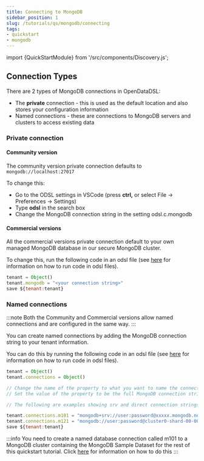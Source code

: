 ```yaml
---
title: Connecting to MongoDB
sidebar_position: 1
slug: /tutorials/qs/mongodb/connecting
tags:
- quickstart
- mongodb
---
```

import {QuickStartModule} from '/src/components/Discovery.js';

<QuickStartModule text="This quickstart module shows you how to create connections to your MongoDB databases." />

## Connection Types

There are 2 types of MongoDB connections in OpenDataDSL:
* The **private** connection - this is used as the default location and also stores your configuration information
* Named connections - these are connections to MongoDB servers and clusters to access existing data

### Private connection

#### Community version
The community version private connection defaults to ```mongodb://localhost:27017```

To change this:
* Go to the ODSL settings in VSCode (press **ctrl,** or select File -> Preferences -> Settings)
* Type **odsl** in the search box
* Change the MongoDB connection string in the setting odsl.c.mongodb

#### Commercial versions
All the commercial versions private connection default to your own managed MongoDB database in our secure MongoDB cluster.

To change this, run the following code in an odsl file (see [here](/docs/tutorials/running-code) for information on how to run code in odsl files).

```js
tenant = Object()
tenant.mongodb = "<your connection string>"
save ${tenant:tenant}
```

### Named connections
:::note
Both the Community and Commercial versions allow named connections and are configured in the same way.
:::

You can create named connections by adding the MongoDB connection string to your tenant information.

You can do this by running the following code in an odsl file (see [here](/docs/tutorials/running-code) for information on how to run code in odsl files).

```js
tenant = Object()
tenant.connections = Object()

// Change the name of the property to what you want to name the connection
// Set the value of the property to be the full MongoDB connection string

// The following are examples showing srv and direct connection strings

tenant.connections.m101 = "mongodb+srv://user:password@xxxxx.mongodb.net/admin?authSource=admin&replicaSet=atlas-xxxx-shard-0&readPreference=primary&ssl=true"
tenant.connections.m121 = "mongodb://user:password@cluster0-shard-00-00-xxxxx.mongodb.net:27017,cluster0-shard-00-01-xxxxx.mongodb.net:27017,cluster0-shard-00-02-xxxxx.mongodb.net:27017/admin?authSource=admin&replicaSet=Cluster0-shard-0&tls=true"
save ${tenant:tenant}
```

:::info
You need to create a named database connection called m101 to a MongoDB cluster containing the MongoDB Sample Dataset for the rest of this quickstart tutorial.
Click [here](/docs/tutorials/qs/mongodb/connecting#named-connections) for information on how to do this
:::

